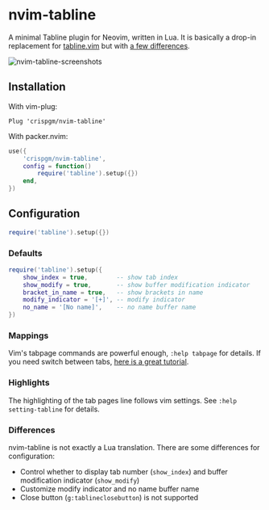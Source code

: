 # nvim-tabline

A minimal Tabline plugin for Neovim, written in Lua.
It is basically a drop-in replacement for [tabline.vim](https://github.com/mkitt/tabline.vim) but with [a few differences](#Differences).

![nvim-tabline-screenshots](screenshots/nvim-tabline.png)

## Installation

With vim-plug:

```viml
Plug 'crispgm/nvim-tabline'
```

With packer.nvim:

```lua
use({
    'crispgm/nvim-tabline',
    config = function()
        require('tabline').setup({})
    end,
})
```

## Configuration

```lua
require('tabline').setup({})
```

### Defaults

```lua
require('tabline').setup({
    show_index = true,        -- show tab index
    show_modify = true,       -- show buffer modification indicator
    bracket_in_name = true,   -- show brackets in name
    modify_indicator = '[+]', -- modify indicator
    no_name = '[No name]',    -- no name buffer name
})
```

### Mappings

Vim's tabpage commands are powerful enough, `:help tabpage` for details.
If you need switch between tabs, [here is a great tutorial](https://superuser.com/questions/410982/in-vim-how-can-i-quickly-switch-between-tabs).

### Highlights

The highlighting of the tab pages line follows vim settings. See `:help setting-tabline` for details.

### Differences

nvim-tabline is not exactly a Lua translation. There are some differences for configuration:

- Control whether to display tab number (`show_index`) and buffer modification indicator (`show_modify`)
- Customize modify indicator and no name buffer name
- Close button (`g:tablineclosebutton`) is not supported
